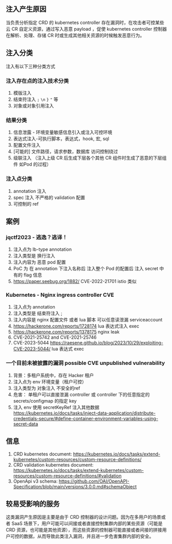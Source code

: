## 注入产生原因

当负责分析指定 CRD 的 kubernetes controller 存在漏洞时，在攻击者可控某些云 CR 自定义资源，通过写入恶意 payload ，促使 kubernetes controller 控制器 在解析、处理、存储 CR 时或生成其他相关资源的时候触发恶意行为。

## 注入分类

注入有以下三种分类方式

### 注入存在点的注入技术分类  

1. 模版注入
2. 结束符注入 `;` `\n`  `}` `"` 等
3. 对象或对象引用注入

### 结果分类 

1. 信息泄露 - 环境变量敏感信息引入或注入可控环境 
2. 表达式注入-可执行脚本，表达式，hook, 宏, sql
3. 配置文件注入
4. \[可能的\] 文件路径，请求参数，数据库 访问控制绕过
5. 级联注入 （注入上级 CR 后生成下层各个其他 CR 组件时生成了恶意的下层组件 如Pod 的过程）

### 注入点分类 

1. annotation 注入  
2. spec 注入 不严格的 validation 配置
3. 可控制的 ref

## 案例

### jqctf2023 - 逃逸？逃译！

1. 注入点为 lb-type annotation
2. 注入类型是 换行注入 
3. 注入内容为 恶意 pod 配置
4. PoC 为 在 annotation 下注入名称后 注入整个 Pod 的配置后 注入 secret 中有的 flag 信息
5. https://paper.seebug.org/1882/ CVE-2022-21701 istio 类似

### Kubernetes - Nginx ingress controller CVE 

1. 注入点为 annotation
2. 注入类型是 结束符注入 ; 
3. 注入内容是  nginx 配置文件 或者 lua 脚本 可以任意读泄漏 serviceaccount
4. https://hackerone.com/reports/1728174 lua 表达式注入 exec 
6. https://hackerone.com/reports/1378175 nginx leak
7.  CVE-2021-25742 and CVE-2021-25746
8. CVE-2023-5044 https://raesene.github.io/blog/2023/10/29/exploiting-CVE-2023-5044/ lua 表达式 exec 

### 一个目前未被披露的漏洞 possible CVE unpublished vulnerability 

1. 背景：多租户系统中，存在 Hacker 租户
2. 注入点为 env 环境变量（租户可控）
3. 注入类型为 对象注入 不安全的ref 
4. 危害： 单租户可以直接泄漏 controller 或 controller 下的任意指定的 secrets/configmap 的指定 key 
5. 注入 env 使用 secretKeyRef 注入其他数据  https://kubernetes.io/docs/tasks/inject-data-application/distribute-credentials-secure/#define-container-environment-variables-using-secret-data
	
## 信息

1. CRD kubernetes document: https://kubernetes.io/docs/tasks/extend-kubernetes/custom-resources/custom-resource-definitions/
2. CRD validation kubernetes document: https://kubernetes.io/docs/tasks/extend-kubernetes/custom-resources/custom-resource-definitions/#validation
3. OpenApi v3 schema: https://github.com/OAI/OpenAPI-Specification/blob/main/versions/3.0.0.md#schemaObject

## 较易受影响的服务

这类漏洞产生原因是主要是由于 CRD 控制器的设计问题。因为在多用户的场景或者 SaaS 场景下，用户可能可以间接或者直接控制集群内部的某些资源（可能是 CRD 资源，也可能是其他资源），而这些资源的控制器可能直接或者间接的拼接用户可控的数据，从而导致此类注入漏洞，并且进一步危害集群内部的安全。